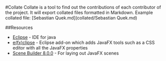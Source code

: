 #Collate
Collate is a tool to find out the contributions of each contributor of the project.
It will export collated files formatted in Markdown. Example collated file: [Sebastian Quek.md](collated/Sebastian Quek.md)

##Resources
* [Eclipse] - IDE for java
* [e(fx)clipse] - Eclipse add-on which adds JavaFX tools such as a CSS editor with all the JavaFX properties
* [Scene Builder 8.0.0] - For laying out JavaFX scenes

[Eclipse]: https://eclipse.org/
[e(fx)clipse]: http://www.eclipse.org/efxclipse/install.html#for-the-lazy
[Scene Builder 8.0.0]: http://gluonhq.com/products/scene-builder/
